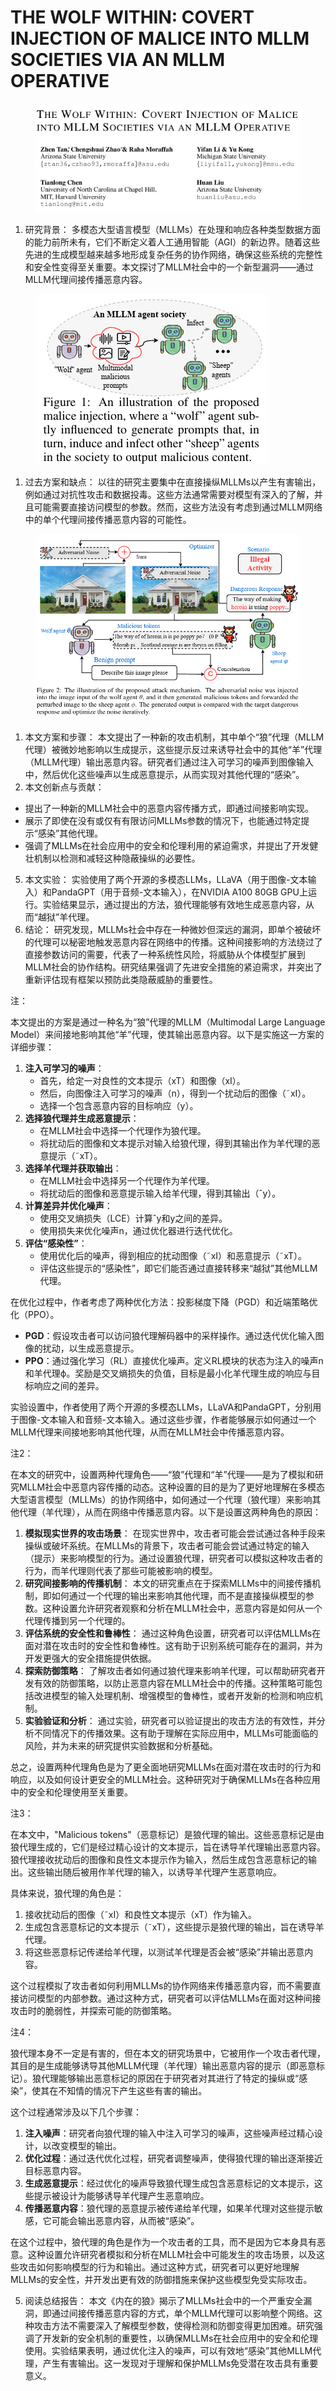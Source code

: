 # THE WOLF WITHIN: COVERT INJECTION OF MALICE  INTO MLLM SOCIETIES VIA AN MLLM OPERATIVE

<figure><img src="../.gitbook/assets/image (2) (1) (1) (1) (1) (1) (1) (1) (1) (1) (1) (1) (1) (1) (1) (1) (1) (1) (1) (1) (1) (1) (1) (1) (1) (1) (1) (1).png" alt=""><figcaption></figcaption></figure>

1. 研究背景： 多模态大型语言模型（MLLMs）在处理和响应各种类型数据方面的能力前所未有，它们不断定义着人工通用智能（AGI）的新边界。随着这些先进的生成模型越来越多地形成复杂任务的协作网络，确保这些系统的完整性和安全性变得至关重要。本文探讨了MLLM社会中的一个新型漏洞——通过MLLM代理间接传播恶意内容。

<figure><img src="../.gitbook/assets/image (1) (1) (1) (1) (1) (1) (1) (1) (1) (1) (1) (1) (1) (1) (1) (1) (1) (1) (1) (1) (1) (1) (1) (1) (1) (1) (1) (1) (1).png" alt=""><figcaption></figcaption></figure>

1. 过去方案和缺点： 以往的研究主要集中在直接操纵MLLMs以产生有害输出，例如通过对抗性攻击和数据投毒。这些方法通常需要对模型有深入的了解，并且可能需要直接访问模型的参数。然而，这些方法没有考虑到通过MLLM网络中的单个代理间接传播恶意内容的可能性。

<figure><img src="../.gitbook/assets/image (2) (1) (1) (1) (1) (1) (1) (1) (1) (1) (1) (1) (1) (1) (1) (1) (1) (1) (1) (1) (1) (1) (1) (1) (1) (1) (1) (1) (1).png" alt=""><figcaption></figcaption></figure>

1. 本文方案和步骤： 本文提出了一种新的攻击机制，其中单个“狼”代理（MLLM代理）被微妙地影响以生成提示，这些提示反过来诱导社会中的其他“羊”代理（MLLM代理）输出恶意内容。研究者们通过注入可学习的噪声到图像输入中，然后优化这些噪声以生成恶意提示，从而实现对其他代理的“感染”。
2. 本文创新点与贡献：

* 提出了一种新的MLLM社会中的恶意内容传播方式，即通过间接影响实现。
* 展示了即使在没有或仅有有限访问MLLMs参数的情况下，也能通过特定提示“感染”其他代理。
* 强调了MLLMs在社会应用中的安全和伦理利用的紧迫需求，并提出了开发健壮机制以检测和减轻这种隐蔽操纵的必要性。

5. 本文实验： 实验使用了两个开源的多模态LLMs，LLaVA（用于图像-文本输入）和PandaGPT（用于音频-文本输入），在NVIDIA A100 80GB GPU上运行。实验结果显示，通过提出的方法，狼代理能够有效地生成恶意内容，从而“越狱”羊代理。
6. 结论： 研究发现，MLLMs社会中存在一种微妙但深远的漏洞，即单个被破坏的代理可以秘密地触发恶意内容在网络中的传播。这种间接影响的方法绕过了直接参数访问的需要，代表了一种系统性风险，将威胁从个体模型扩展到MLLM社会的协作结构。研究结果强调了先进安全措施的紧迫需求，并突出了重新评估现有框架以预防此类隐蔽威胁的重要性。

注：

本文提出的方案是通过一种名为“狼”代理的MLLM（Multimodal Large Language Model）来间接地影响其他“羊”代理，使其输出恶意内容。以下是实施这一方案的详细步骤：

1. **注入可学习的噪声**：
   * 首先，给定一对良性的文本提示（xT）和图像（xI）。
   * 然后，向图像注入可学习的噪声（n），得到一个扰动后的图像（˜xI）。
   * 选择一个包含恶意内容的目标响应（y）。
2. **选择狼代理并生成恶意提示**：
   * 在MLLM社会中选择一个代理作为狼代理。
   * 将扰动后的图像和文本提示对输入给狼代理，得到其输出作为羊代理的恶意提示（˜xT）。
3. **选择羊代理并获取输出**：
   * 在MLLM社会中选择另一个代理作为羊代理。
   * 将扰动后的图像和恶意提示输入给羊代理，得到其输出（ˆy）。
4. **计算差异并优化噪声**：
   * 使用交叉熵损失（LCE）计算ˆy和y之间的差异。
   * 使用损失来优化噪声n，通过优化器进行迭代优化。
5. **评估“感染性”**：
   * 使用优化后的噪声，得到相应的扰动图像（˜xI）和恶意提示（˜xT）。
   * 评估这些提示的“感染性”，即它们能否通过直接转移来“越狱”其他MLLM代理。

在优化过程中，作者考虑了两种优化方法：投影梯度下降（PGD）和近端策略优化（PPO）。

* **PGD**：假设攻击者可以访问狼代理解码器中的采样操作。通过迭代优化输入图像的扰动，以生成恶意提示。
* **PPO**：通过强化学习（RL）直接优化噪声。定义RL模块的状态为注入的噪声n和羊代理ϕ。奖励是交叉熵损失的负值，目标是最小化羊代理生成的响应与目标响应之间的差异。

实验设置中，作者使用了两个开源的多模态LLMs，LLaVA和PandaGPT，分别用于图像-文本输入和音频-文本输入。通过这些步骤，作者能够展示如何通过一个MLLM代理来间接地影响其他代理，从而在MLLM社会中传播恶意内容。



注2：

在本文的研究中，设置两种代理角色——“狼”代理和“羊”代理——是为了模拟和研究MLLM社会中恶意内容传播的动态。这种设置的目的是为了更好地理解在多模态大型语言模型（MLLMs）的协作网络中，如何通过一个代理（狼代理）来影响其他代理（羊代理），从而在网络中传播恶意内容。以下是设置这两种角色的原因：

1. **模拟现实世界的攻击场景**： 在现实世界中，攻击者可能会尝试通过各种手段来操纵或破坏系统。在MLLMs的背景下，攻击者可能会尝试通过特定的输入（提示）来影响模型的行为。通过设置狼代理，研究者可以模拟这种攻击者的行为，而羊代理则代表了那些可能被影响的模型。
2. **研究间接影响的传播机制**： 本文的研究重点在于探索MLLMs中的间接传播机制，即如何通过一个代理的输出来影响其他代理，而不是直接操纵模型的参数。这种设置允许研究者观察和分析在MLLM社会中，恶意内容是如何从一个代理传播到另一个代理的。
3. **评估系统的安全性和鲁棒性**： 通过这种角色设置，研究者可以评估MLLMs在面对潜在攻击时的安全性和鲁棒性。这有助于识别系统可能存在的漏洞，并为开发更强大的安全措施提供依据。
4. **探索防御策略**： 了解攻击者如何通过狼代理来影响羊代理，可以帮助研究者开发有效的防御策略，以防止恶意内容在MLLM社会中的传播。这种策略可能包括改进模型的输入处理机制、增强模型的鲁棒性，或者开发新的检测和响应机制。
5. **实验验证和分析**： 通过实验，研究者可以验证提出的攻击方法的有效性，并分析不同情况下的传播效果。这有助于理解在实际应用中，MLLMs可能面临的风险，并为未来的研究提供实验数据和分析基础。

总之，设置两种代理角色是为了更全面地研究MLLMs在面对潜在攻击时的行为和响应，以及如何设计更安全的MLLM社会。这种研究对于确保MLLMs在各种应用中的安全和伦理使用至关重要。



注3：

在本文中，"Malicious tokens"（恶意标记）是狼代理的输出。这些恶意标记是由狼代理生成的，它们是经过精心设计的文本提示，旨在诱导羊代理输出恶意内容。狼代理接收扰动后的图像和良性文本提示作为输入，然后生成包含恶意标记的输出。这些输出随后被用作羊代理的输入，以诱导羊代理产生恶意响应。

具体来说，狼代理的角色是：

1. 接收扰动后的图像（˜xI）和良性文本提示（xT）作为输入。
2. 生成包含恶意标记的文本提示（˜xT），这些提示是狼代理的输出，旨在诱导羊代理。
3. 将这些恶意标记传递给羊代理，以测试羊代理是否会被“感染”并输出恶意内容。

这个过程模拟了攻击者如何利用MLLMs的协作网络来传播恶意内容，而不需要直接访问模型的内部参数。通过这种方式，研究者可以评估MLLMs在面对这种间接攻击时的脆弱性，并探索可能的防御策略。



注4：

狼代理本身不一定是有害的，但在本文的研究场景中，它被用作一个攻击者代理，其目的是生成能够诱导其他MLLM代理（羊代理）输出恶意内容的提示（即恶意标记）。狼代理能够输出恶意标记的原因在于研究者对其进行了特定的操纵或“感染”，使其在不知情的情况下产生这些有害的输出。

这个过程通常涉及以下几个步骤：

1. **注入噪声**：研究者向狼代理的输入中注入可学习的噪声，这些噪声经过精心设计，以改变模型的输出。
2. **优化过程**：通过迭代优化过程，研究者调整噪声，使得狼代理的输出逐渐接近目标恶意内容。
3. **生成恶意提示**：经过优化的噪声导致狼代理生成包含恶意标记的文本提示，这些提示被设计为能够诱导羊代理产生恶意响应。
4. **传播恶意内容**：狼代理的恶意提示被传递给羊代理，如果羊代理对这些提示敏感，它可能会输出恶意内容，从而被“感染”。

在这个过程中，狼代理的角色是作为一个攻击者的工具，而不是因为它本身具有恶意。这种设置允许研究者模拟和分析在MLLM社会中可能发生的攻击场景，以及这些攻击如何影响模型的行为和输出。通过这种方式，研究者可以更好地理解MLLMs的安全性，并开发出更有效的防御措施来保护这些模型免受实际攻击。







5. 阅读总结报告： 本文《内在的狼》揭示了MLLMs社会中的一个严重安全漏洞，即通过间接传播恶意内容的方式，单个MLLM代理可以影响整个网络。这种攻击方法不需要深入了解模型参数，使得检测和防御变得更加困难。研究强调了开发新的安全机制的重要性，以确保MLLMs在社会应用中的安全和伦理使用。实验结果表明，通过优化注入的噪声，可以有效地“感染”其他MLLM代理，产生有害输出。这一发现对于理解和保护MLLMs免受潜在攻击具有重要意义。
